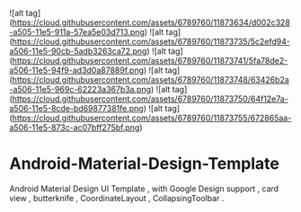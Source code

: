 ![alt tag] (https://cloud.githubusercontent.com/assets/6789760/11873634/d002c328-a505-11e5-911a-57ea5e03d713.png)
![alt tag] (https://cloud.githubusercontent.com/assets/6789760/11873735/5c2efd94-a506-11e5-90cb-5adb3263ca72.png)
![alt tag] (https://cloud.githubusercontent.com/assets/6789760/11873741/5fa78de2-a506-11e5-94f9-ad3d0a87889f.png)
![alt tag] (https://cloud.githubusercontent.com/assets/6789760/11873748/63426b2a-a506-11e5-969c-62223a367b3a.png)
![alt tag] (https://cloud.githubusercontent.com/assets/6789760/11873750/64f12e7a-a506-11e5-8cde-bd69877381fe.png)
![alt tag] (https://cloud.githubusercontent.com/assets/6789760/11873755/672865aa-a506-11e5-873c-ac07bff275bf.png)
# Android-Material-Design-Template
Android Material Design UI Template , with Google Design support , card view , butterknife , CoordinateLayout , CollapsingToolbar . 
